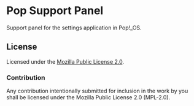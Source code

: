 # Pop Support Panel

Support panel for the settings application in Pop!\_OS.

## License

Licensed under the [Mozilla Public License 2.0](https://choosealicense.com/licenses/mpl-2.0/).

### Contribution

Any contribution intentionally submitted for inclusion in the work by you shall be licensed under the Mozilla Public License 2.0 (MPL-2.0).